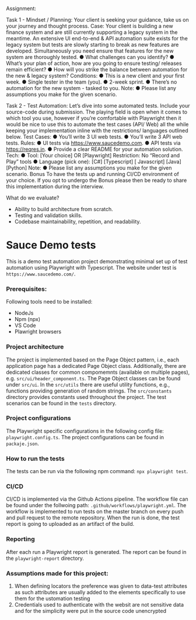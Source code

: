 Assignment: 

Task 1 - Mindset / Planning: Your client is seeking your guidance, take us on your journey and
thought process.
Case: Your client is building a new finance system and are still currently supporting a legacy
system in the meantime. An extensive UI end-to-end & API automation suite exists for the legacy
system but tests are slowly starting to break as new features are developed. Simultaneously you
need ensure that features for the new system are thoroughly tested.
● What challenges can you identify?
● What’s your plan of action, how are you going to ensure testing/ releases remain
efficient?
● How will you strike the balance between automation for the new & legacy system?
Conditions:
● This is a new client and your first week.
● Single tester in the team (you).
● 2-week sprint.
● There’s no automation for the new system - tasked to you.
Note:
● Please list any assumptions you make for the given scenario.

Task 2 - Test Automation: Let’s dive into some automated tests. Include your source-code during
submission. The playing field is open when it comes to which tool you use, however if you’re
comfortable with Playwright then it would be nice to use this to automate the test cases (API/
Web) all the while keeping your implementation inline with the restrictions/ languages outlined
below.
Test Cases:
● You’ll write 3 UI web tests.
● You’ll write 3 API web tests.
Rules:
● UI tests via https://www.saucedemo.com.
● API tests via https://reqres.in.
● Provide a clear README for your automation solution.
Tech:
● Tool: [Your choice] OR [Playwright] Restriction: No “Record and Play” tools
● Language (pick one): [C#] [Typescript] [ Javascript] [Java] [Python]
Note:
● Please list any assumptions you make for the given scenario.
Bonus
To have the tests up and running CI/CD
environment of your choice. If you opt to undergo
the Bonus please then be ready to share this
implementation during the interview.

What do we evaluate?
- Ability to build architecture from scratch.
- Testing and validation skills.
- Codebase maintainability, repetition, and
readability.



# Sauce Demo tests
This is a demo test automation project demonstrating minimal set up of test automation using Playwright with Typescript.
The website under test is `https://www.saucedemo.com/`.

### Prerequisites:
Following tools need to be installed:
* NodeJs
* Npm (npx)
* VS Code
* Plawright browsers

### Project architecture
The project is implemented based on the Page Object pattern, i.e., each application page has a dedicated Page Object class. 
Additionally, there are dedicated classes for common compomemnts (available on multiple pages), e.g. `src/ui/header_component.ts`.
The Page Object classes can be found under `src/ui`.
In the `src/utils` there are useful utility functions, e.g., functions providing generation of random strings.
The `src/constants` directory provides constants used throughout the project.
The test scenarios can be found in the `tests` directory.

### Project configurations
The Playwright specific configurations in the following config file: `playwright.config.ts`. 
The project configurations can be found in `packaje.json`. 

### How to run the tests
The tests can be run via the following npm command:
`npx playwright test`.

### CI/CD
CI/CD is implemented via the Github Actions pipeline. The workflow file can be found under the follwoing path:
`.github/workflows/playwright.yml`.
The workflow is implemented to run tests on the master branch on every push and pull request to the remote repository.
When the run is done, the test report is going to uploaded as an artifact of the build.

### Reporting
After each run a Playwright report is generated. The report can be found in the `playwright-report` directory.

### Assumptions made for this project: 
1. When defining locators the preference was given to data-test attributes as such attributes are usually added to the elements specifically to use them for the ustomation testing
2. Credentials used to authenticate with the websit are not sensitive data and for the simplicity were put in the source code unencrypted